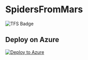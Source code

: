 # SpidersFromMars


![TFS Badge](http://win-kbjv8rpni24:8080/tfs/DefaultCollection/_apis/public/build/definitions/7460e9e9-10af-4c4d-8f9c-da2874a5040d/1/badge)



## Deploy on Azure  
 [![Deploy to Azure](http://azuredeploy.net/deploybutton.png)](https://azuredeploy.net/)  


